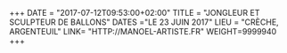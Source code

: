 +++
DATE = "2017-07-12T09:53:00+02:00"
TITLE = "JONGLEUR ET SCULPTEUR DE BALLONS"
DATES ="LE 23 JUIN 2017"
LIEU = "CRÈCHE, ARGENTEUIL"
LINK= "HTTP://MANOEL-ARTISTE.FR"
WEIGHT=9999940
+++